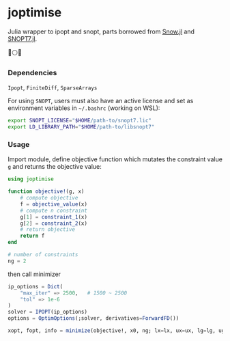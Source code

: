 # joptimise 
Julia wrapper to ipopt and snopt, parts borrowed from  [Snow.jl](https://github.com/byuflowlab/SNOW.jl) and [SNOPT7.jl](https://github.com/snopt/SNOPT7.jl). 

:large_blue_circle::white_circle::red_circle:

### Dependencies
`Ipopt`, `FiniteDiff`, `SparseArrays`

For using `SNOPT`, users must also have an active license and set as environment variables in `~/.bashrc` (working on WSL):

```bash
export SNOPT_LICENSE="$HOME/path-to/snopt7.lic"
export LD_LIBRARY_PATH="$HOME/path-to/libsnopt7"
```

### Usage
Import module, define objective function which mutates the constraint value `g` and returns the objective value:

```julia
using joptimise

function objective!(g, x)
    # compute objective
    f = objective_value(x)
    # compute n constraint
    g[1] = constraint_1(x)
    g[2] = constraint_2(x)
    # return objective
    return f
end

# number of constraints
ng = 2
```

then call minimizer

```julia
ip_options = Dict(
    "max_iter" => 2500,   # 1500 ~ 2500
    "tol" => 1e-6
)
solver = IPOPT(ip_options)
options = OptimOptions(;solver, derivatives=ForwardFD())

xopt, fopt, info = minimize(objective!, x0, ng; lx=lx, ux=ux, lg=lg, ug=ug, options=options);
```

